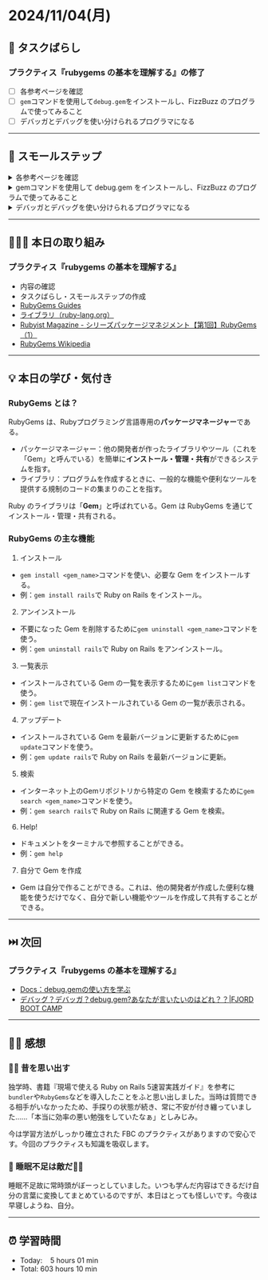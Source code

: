 # 2024/11/04(月)

## 🧩 タスクばらし
### プラクティス『rubygems の基本を理解する』の修了
- [ ] 各参考ページを確認
- [ ] `gem`コマンドを使用して`debug.gem`をインストールし、FizzBuzz のプログラムで使ってみること
- [ ] デバッガとデバッグを使い分けられるプログラマになる

------------

## 🐾 スモールステップ
<details><summary>各参考ページを確認</summary>

- [x] [RubyGems Guides](https://guides.rubygems.org/)
- [x] [ライブラリ（ruby-lang.org）](https://www.ruby-lang.org/ja/libraries/)
- [x] [Rubyist Magazine - シリーズパッケージマネジメント【第1回】RubyGems（1）](https://magazine.rubyist.net/articles/0006/0006-PackageManagement.html)
- [x] [RubyGems Wikipedia](https://ja.wikipedia.org/wiki/RubyGems)
- [ ] [Docs：debug.gemの使い方を学ぶ](https://bootcamp.fjord.jp/pages/how-to-use-debug-gem)
- [ ] [デバッグ？デバッガ？debug.gem?あなたが言いたいのはどれ？？|FJORD BOOT CAMP](https://bootcamp.fjord.jp/articles/75)

</details>


<details><summary>gemコマンドを使用して debug.gem をインストールし、FizzBuzz のプログラムで使ってみること</summary>

- [ ] 1. debug.gem のインストール
- [ ] 2. FizzBuzzプログラムに debug を使用する

</details>


<details><summary>デバッガとデバッグを使い分けられるプログラマになる</summary>

- [ ] [Docs：debug.gemの使い方を学ぶ](https://bootcamp.fjord.jp/pages/how-to-use-debug-gem)の内容を咀嚼し、用語を使い分けられるようになること

</details>

------------

## 🧑🏻‍💻 本日の取り組み
### プラクティス『rubygems の基本を理解する』
- 内容の確認
- タスクばらし・スモールステップの作成
- [RubyGems Guides](https://guides.rubygems.org/)
- [ライブラリ（ruby-lang.org）](https://www.ruby-lang.org/ja/libraries/)
- [Rubyist Magazine - シリーズパッケージマネジメント【第1回】RubyGems（1）](https://magazine.rubyist.net/articles/0006/0006-PackageManagement.html)
- [RubyGems Wikipedia](https://ja.wikipedia.org/wiki/RubyGems)

------------

## 💡 本日の学び・気付き
### RubyGems とは？
RubyGems は、Rubyプログラミング言語専用の**パッケージマネージャー**である。
- パッケージマネージャー：他の開発者が作ったライブラリやツール（これを「Gem」と呼んでいる）を簡単に**インストール・管理・共有**ができるシステムを指す。
- ライブラリ：プログラムを作成するときに、一般的な機能や便利なツールを提供する規制のコードの集まりのことを指す。

Ruby のライブラリは「**Gem**」と呼ばれている。Gem は RubyGems を通じてインストール・管理・共有される。

### RubyGems の主な機能
1. インストール
- `gem install <gem_name>`コマンドを使い、必要な Gem をインストールする。
- 例：`gem install rails`で Ruby on Rails をインストール。

2. アンインストール
- 不要になった Gem を削除するために`gem uninstall <gem_name>`コマンドを使う。
- 例：`gem uninstall rails`で Ruby on Rails をアンインストール。

3. 一覧表示
- インストールされている Gem の一覧を表示するために`gem list`コマンドを使う。
- 例：`gem list`で現在インストールされている Gem の一覧が表示される。

4. アップデート
- インストールされている Gem を最新バージョンに更新するために`gem update`コマンドを使う。
- 例：`gem update rails`で Ruby on Rails を最新バージョンに更新。

5. 検索
- インターネット上のGemリポジトリから特定の Gem を検索するために`gem search <gem_name>`コマンドを使う。
- 例：`gem search rails`で Ruby on Rails に関連する Gem を検索。

6. Help!
- ドキュメントをターミナルで参照することができる。
- 例：`gem help` 

7. 自分で Gem を作成
- Gem は自分で作ることができる。これは、他の開発者が作成した便利な機能を使うだけでなく、自分で新しい機能やツールを作成して共有することができる。

------------

## ⏭️ 次回
### プラクティス『rubygems の基本を理解する』
- [Docs：debug.gemの使い方を学ぶ](https://bootcamp.fjord.jp/pages/how-to-use-debug-gem)
- [デバッグ？デバッガ？debug.gem?あなたが言いたいのはどれ？？|FJORD BOOT CAMP](https://bootcamp.fjord.jp/articles/75)

------------

## ✍🏻 感想
### 🤔💭 昔を思い出す
独学時、書籍『現場で使える Ruby on Rails 5速習実践ガイド』を参考に`bundler`や`RubyGems`などを導入したことをふと思い出しました。当時は質問できる相手がいなかったため、手探りの状態が続き、常に不安が付き纏っていました......「本当に効率の悪い勉強をしていたなぁ」としみじみ。

今は学習方法がしっかり確立された FBC のプラクティスがありますので安心です。今回のプラクティスも知識を吸収します。

### 🥱 睡眠不足は敵だ🙅‍♂️
睡眠不足故に常時頭がぼーっとしていました。いつも学んだ内容はできるだけ自分の言葉に変換してまとめているのですが、本日はとっても怪しいです。今夜は早寝しようね、自分。

------------

## ⏰ 学習時間
- Today:&nbsp;&nbsp;&nbsp; 5 hours 01 min
- Total: 603 hours 10 min
